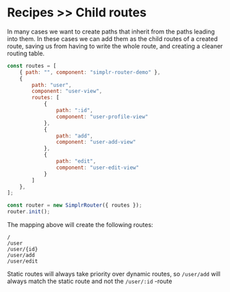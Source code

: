 # Recipes >> Child routes

In many cases we want to create paths that inherit from the paths leading into them.
In these cases we can add them as the child routes of a created route, saving us from having to write
the whole route, and creating a cleaner routing table.

```javascript
const routes = [
    { path: "", component: "simplr-router-demo" },
    {
        path: "user",
        component: "user-view",
        routes: [
            {
                path: ":id",
                component: "user-profile-view"
            },
            {
                path: "add",
                component: "user-add-view"
            },
            {
                path: "edit",
                component: "user-edit-view"
            }
        ]
    },
];

const router = new SimplrRouter({ routes });
router.init();
```

The mapping above will create the following routes:

```
/
/user
/user/{id}
/user/add
/user/edit
```

Static routes will always take priority over dynamic routes, so `/user/add` will always match the static route
and not the `/user/:id` -route
